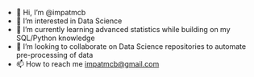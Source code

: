 - 👋 Hi, I’m @impatmcb
- 👀 I’m interested in Data Science
- 🌱 I’m currently learning advanced statistics while building on my SQL/Python knowledge
- 💞️ I’m looking to collaborate on Data Science repositories to automate pre-processing of data
- 📫 How to reach me impatmcb@gmail.com
